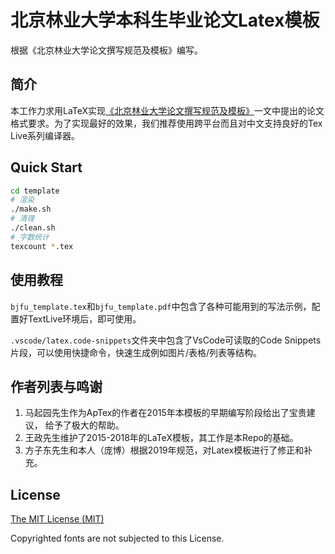 # 北京林业大学本科生毕业论文Latex模板

根据《北京林业大学论文撰写规范及模板》编写。

## 简介

本工作力求用LaTeX实现[《北京林业大学论文撰写规范及模板》](bjfu_request.md)一文中提出的论文格式要求。为了实现最好的效果，我们推荐使用跨平台而且对中文支持良好的Tex Live系列编译器。

## Quick Start

```bash
cd template
# 渲染
./make.sh
# 清理
./clean.sh
# 字数统计
texcount *.tex 
```

## 使用教程

`bjfu_template.tex`和`bjfu_template.pdf`中包含了各种可能用到的写法示例，配置好TextLive环境后，即可使用。

`.vscode/latex.code-snippets`文件夹中包含了VsCode可读取的Code Snippets片段，可以使用快捷命令，快速生成例如图片/表格/列表等结构。

## 作者列表与鸣谢

1. 马起园先生作为ApTex的作者在2015年本模板的早期编写阶段给出了宝贵建议， 给予了极大的帮助。
2. 王政先生维护了2015-2018年的LaTeX模板，其工作是本Repo的基础。
3. 方子东先生和本人（庞博）根据2019年规范，对Latex模板进行了修正和补充。

## License

[The MIT License (MIT)](http://opensource.org/licenses/MIT)

Copyrighted fonts are not subjected to this License.
